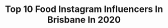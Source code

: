 ---
title: Top 10 Food Instagram Influencers In Brisbane In 2020
description: >-
  Find top food Instagram influencers in Brisbane in 2020. Most popular hashtags: #food #isolation #queensland #brisbanecity.
platform: Instagram
profiles:
  - username: "suewhit"
    fullname: >-
      Sue Whiteman Australia
    location: "Australia"
    followers: 33805
    engagement: 147
    commentsToLikes: 0.065606
    id: ck0w35hberos90i19vx6rsbg1
    verified: false
    hashtags: "#csrsugar, #tassiestyle, #findyourself, #focusaustralia"
  - username: "foodieadam"
    fullname: >-
      Adam | Brisbane Food Blogger
    location: "Australia"
    followers: 29471
    engagement: 83
    commentsToLikes: 0.058711
    id: ck8sxmw7qhxc00j78uxzvdl34
    verified: false
    hashtags: ""
  - username: "foodieinheels"
    fullname: >-
      Blogging in heels since 2015.
    location: "Australia"
    followers: 17218
    engagement: 233
    commentsToLikes: 0.333308
    id: ckaore5rcmszb0i78ygdjrb7x
    verified: false
    hashtags: "#supportsmallbusiness"
  - username: "madison.bne"
    fullname: >-
      Madison
    location: "Australia"
    followers: 16736
    engagement: 677
    commentsToLikes: 0.021964
    id: ck6tq2jbkp1ng0j71oi9n7u55
    verified: false
    hashtags: "#beers, #sunset, #sunrise, #dog"
  - username: "anthony_hearsey"
    fullname: >-
      Anthony Hearsey
    location: "Australia"
    followers: 7057
    engagement: 1733
    commentsToLikes: 0.035636
    id: ck5c9ei5bbabc0i11nr9d2k0w
    verified: false
    hashtags: "#project, #happynewyear, #retrowave, #wildlife"
  - username: "jeanpierresmith"
    fullname: >-
      JP Smith 🇿🇦🇦🇺 3️⃣0️⃣
    location: "Australia"
    followers: 6101
    engagement: 942
    commentsToLikes: 0.039482
    id: ck6tz92ov8brw0j71ohsh92t9
    verified: false
    hashtags: "#family, #home, #sunwolves, #kilcoy"
  - username: "julietaroldann"
    fullname: >-
      Julieta Roldan 🇦🇺 🇦🇷
    location: "Australia"
    followers: 79181
    engagement: 134
    commentsToLikes: 0.041640
    id: ck0ud6ywjigcn0i19d8n00v30
    verified: false
    hashtags: "#uncertaintimes, #mangojuice, #glowinskin, #caffeineaddict"
  - username: "brissiebites"
    fullname: >-
      Food Blogger | Jacqui John
    location: "Australia"
    followers: 4425
    engagement: 1907
    commentsToLikes: 0.092296
    id: ck6tkm2ym4z230j715oltesd5
    verified: false
    hashtags: "#italianfoodporn, #ginstagram, #cacaonibs, #meateater"
  - username: "dariomancachef"
    fullname: >-
      Dario Manca
    location: "Australia"
    followers: 33732
    engagement: 139
    commentsToLikes: 0.052763
    id: ck0u99kra988c0i1962n89qpv
    verified: false
    hashtags: "#happybday, #gourmet, #isolation, #jewish"
  - username: "so0tie"
    fullname: >-
      Sootie & Larni
    location: "Australia"
    followers: 29710
    engagement: 225
    commentsToLikes: 0.016571
    id: ck6u1ut7wo0gx0j71hwua6d7t
    verified: false
    hashtags: "#variegatedmonstera, #monsteradeliciosa, #brisbaneplantsales, #propagation"
---
